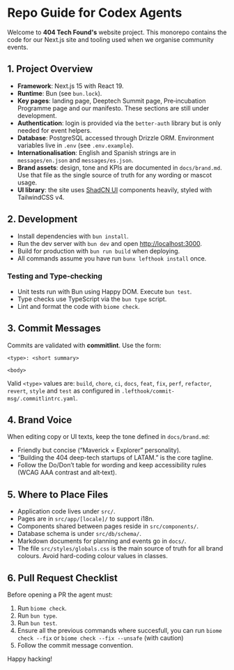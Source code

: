 # Repo Guide for Codex Agents

Welcome to **404 Tech Found's** website project. This monorepo contains the code for our Next.js site and tooling used when we organise community events.

## 1. Project Overview
- **Framework**: Next.js 15 with React 19.
- **Runtime**: Bun (see `bun.lock`).
- **Key pages**: landing page, Deeptech Summit page, Pre‑incubation Programme page and our manifesto. These sections are still under development.
- **Authentication**: login is provided via the `better-auth` library but is only needed for event helpers.
- **Database**: PostgreSQL accessed through Drizzle ORM. Environment variables live in `.env` (see `.env.example`).
- **Internationalisation**: English and Spanish strings are in `messages/en.json` and `messages/es.json`.
- **Brand assets**: design, tone and KPIs are documented in `docs/brand.md`.
  Use that file as the single source of truth for any wording or mascot usage.
- **UI library**: the site uses [ShadCN UI](https://ui.shadcn.com/) components
  heavily, styled with TailwindCSS v4.

## 2. Development
- Install dependencies with `bun install`.
- Run the dev server with `bun dev` and open <http://localhost:3000>.
- Build for production with `bun run build` when deploying.
- All commands assume you have run `bunx lefthook install` once.

### Testing and Type‑checking
- Unit tests run with Bun using Happy DOM. Execute `bun test`.
- Type checks use TypeScript via the `bun type` script.
- Lint and format the code with `biome check`.

## 3. Commit Messages
Commits are validated with **commitlint**. Use the form:

```
<type>: <short summary>

<body>
```

Valid `<type>` values are: `build`, `chore`, `ci`, `docs`, `feat`, `fix`, `perf`, `refactor`, `revert`, `style` and `test` as configured in `.lefthook/commit-msg/.commitlintrc.yaml`.

## 4. Brand Voice
When editing copy or UI texts, keep the tone defined in `docs/brand.md`:
- Friendly but concise (“Maverick × Explorer” personality).
- “Building the 404 deep-tech startups of LATAM.” is the core tagline.
- Follow the Do/Don’t table for wording and keep accessibility rules (WCAG AAA contrast and alt‑text).

## 5. Where to Place Files
- Application code lives under `src/`.
- Pages are in `src/app/[locale]/` to support i18n.
- Components shared between pages reside in `src/components/`.
- Database schema is under `src/db/schema/`.
- Markdown documents for planning and events go in `docs/`.
- The file `src/styles/globals.css` is the main source of truth for all brand
  colours. Avoid hard-coding colour values in classes.

## 6. Pull Request Checklist
Before opening a PR the agent must:
1. Run `biome check`.
2. Run `bun type`.
3. Run `bun test`.
4. Ensure all the previous  commands where succesfull, you can run `biome check --fix` or `biome check --fix --unsafe` (with caution)
4. Follow the commit message convention.

Happy hacking!
